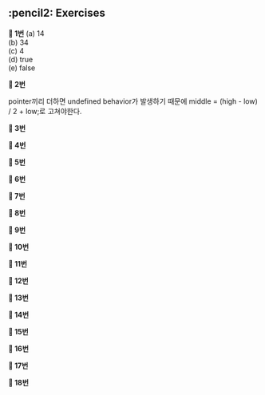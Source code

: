 <h2>:pencil2: Exercises</h2>

**:pushpin: 1번**
(a) 14<br>
(b) 34<br>
(c) 4<br>
(d) true<br>
(e) false<br>

**:pushpin: 2번**

pointer끼리 더하면 undefined behavior가 발생하기 때문에 middle = (high - low) / 2 + low;로 고쳐야한다.

**:pushpin: 3번**

**:pushpin: 4번**

**:pushpin: 5번**

**:pushpin: 6번**

**:pushpin: 7번**

**:pushpin: 8번**

**:pushpin: 9번**

**:pushpin: 10번**

**:pushpin: 11번**

**:pushpin: 12번**

**:pushpin: 13번**

**:pushpin: 14번**

**:pushpin: 15번**

**:pushpin: 16번**

**:pushpin: 17번**

**:pushpin: 18번**

